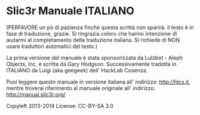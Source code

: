 # Slic3r Manuale ITALIANO

(PERFAVORE un pò di pazienza finchè questa scrittà non sparirà. il testo è in fase di traduzione, grazie. Si ringrazia coloro che hanno intenzione di aiutarmi al completamento della traduzione italiana. Si richiede di NON usare traduttori automatici del testo.)

La prima versione del manuale è stata sponsorizzata da Lulzbot - Aleph Objects, Inc. e scritta da Gary Hodgson. Successivamente tradotta in 
ITALIANO da Luigi (aka geegeek) dell' HackLab Cosenza.

Puoi leggere questo manuale in versione italiana all' indirizzo: http://hlcs.it, mentre troverai riferimento al manuale originale all' indirizzo: http://manual.slic3r.org/

Copyleft 2013-2014
License: CC-BY-SA 3.0



